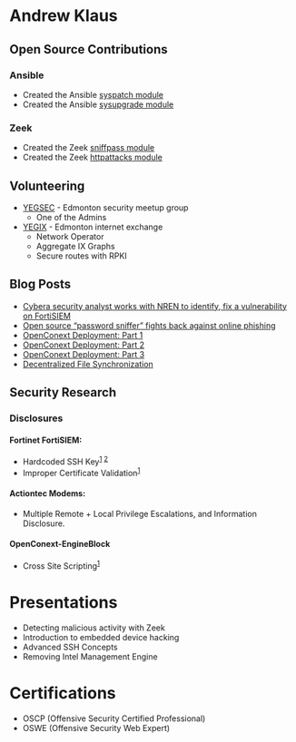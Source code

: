 # Andrew Klaus
## Open Source Contributions
### Ansible
- Created the Ansible [syspatch module](https://docs.ansible.com/ansible/2.9/modules/syspatch_module.html)
- Created the Ansible [sysupgrade module](https://github.com/ansible-collections/community.general/pull/341)

### Zeek
- Created the Zeek [sniffpass module](https://github.com/cybera/zeek-sniffpass)
- Created the Zeek [httpattacks module](https://github.com/precurse/zeek-httpattacks)

## Volunteering
- [YEGSEC](https://yegsec.ca) - Edmonton security meetup group
    - One of the Admins
- [YEGIX](https://yegix.ca) - Edmonton internet exchange
    - Network Operator
    - Aggregate IX Graphs
    - Secure routes with RPKI

## Blog Posts
- [Cybera security analyst works with NREN to identify, fix a vulnerability on FortiSIEM](https://www.cybera.ca/news-and-events/tech-radar/cybera-security-analyst-identifies-vulnerability-on-fortisiem/)
- [Open source “password sniffer” fights back against online phishing](https://www.cybera.ca/news-and-events/tech-radar/open-source-password-sniffer-fights-back-against-online-phishing/)
- [OpenConext Deployment: Part 1](https://www.cybera.ca/news-and-events/tech-radar/openconext-deployment-part-1/)
- [OpenConext Deployment: Part 2](https://www.cybera.ca/news-and-events/tech-radar/openconext-deployment-part-2/)
- [OpenConext Deployment: Part 3](https://www.cybera.ca/news-and-events/tech-radar/openconext-deployment-part-3/)
- [Decentralized File Synchronization](https://www.cybera.ca/news-and-events/tech-radar/decentralized-file-synchronization-part-1/)

## Security Research

### Disclosures
#### Fortinet FortiSIEM:
- Hardcoded SSH Key<sup>[1](https://seclists.org/fulldisclosure/2020/Jan/10) [2](https://www.zdnet.com/article/fortinet-removes-ssh-and-database-backdoors-from-its-siem-product/)</sup>
- Improper Certificate Validation<sup>[1](https://seclists.org/fulldisclosure/2019/Oct/0)</sup>

#### Actiontec Modems:
- Multiple Remote + Local Privilege Escalations, and Information Disclosure.

#### OpenConext-EngineBlock
- Cross Site Scripting<sup>[1](https://seclists.org/fulldisclosure/2018/Jul/52)

# Presentations
- Detecting malicious activity with Zeek
- Introduction to embedded device hacking
- Advanced SSH Concepts
- Removing Intel Management Engine

# Certifications
- OSCP (Offensive Security Certified Professional)
- OSWE (Offensive Security Web Expert)
